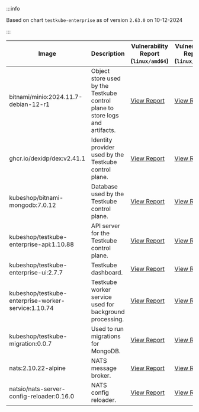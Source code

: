 :::info

Based on chart `testkube-enterprise` as of version `2.63.0` on 10-12-2024

:::

| Image | Description | Vulnerability Report (`linux/amd64`) | Vulnerability Report (`linux/arm64`) | Docker Image |
|-------|-------------|----------------------------------------|----------------------------------------|-------------|
| bitnami/minio:2024.11.7-debian-12-r1 | Object store used by the Testkube control plane to store logs and artifacts. | [View Report](./minio-2024.11.7-debian-12-r1_linux_amd64.md) | [View Report](./minio-2024.11.7-debian-12-r1_linux_arm64.md) | [View Image](https://hub.docker.com/layers/bitnami/minio/2024.11.7-debian-12-r1/images/sha256-6cc8d265464eb9e45fa1f2b186a326552c9a5c4ea373c26edf84c2ea18b39aed?context=explore) |
| ghcr.io/dexidp/dex:v2.41.1 | Identity provider used by the Testkube control plane. | [View Report](./dex-v2.41.1_linux_amd64.md) | [View Report](./dex-v2.41.1_linux_arm64.md) | [View Image](https://github.com/dexidp/dex/pkgs/container/dex) |
| kubeshop/bitnami-mongodb:7.0.12 | Database used by the Testkube control plane. | [View Report](./bitnami-mongodb-7.0.12_linux_amd64.md) | [View Report](./bitnami-mongodb-7.0.12_linux_arm64.md) | [View Image](https://hub.docker.com/layers/kubeshop/bitnami-mongodb/7.0.12/images/sha256-43aa0e5c2e3eff47a9d82ab89e3d0bdde515b9b64628d328a18342e1facba8aa?context=explore) |
| kubeshop/testkube-enterprise-api:1.10.88 | API server for the Testkube control plane. | [View Report](./testkube-enterprise-api-1.10.88_linux_amd64.md) | [View Report](./testkube-enterprise-api-1.10.88_linux_arm64.md) | [View Image](https://hub.docker.com/layers/kubeshop/testkube-enterprise-api/1.10.88/images/sha256-c933cd323ba0d3443a6280b02041f701e05632bf6168858714fd4331df226895?context=explore) |
| kubeshop/testkube-enterprise-ui:2.7.7 | Testkube dashboard. | [View Report](./testkube-enterprise-ui-2.7.7_linux_amd64.md) | [View Report](./testkube-enterprise-ui-2.7.7_linux_arm64.md) | [View Image](https://hub.docker.com/layers/kubeshop/testkube-enterprise-ui/2.7.7/images/sha256-a4be114d64a2ada72c8758a2467049bbec81ec1ed48925df977e7fee38786401?context=explore) |
| kubeshop/testkube-enterprise-worker-service:1.10.74 | Testkube worker service used for background processing. | [View Report](./testkube-enterprise-worker-service-1.10.74_linux_amd64.md) | [View Report](./testkube-enterprise-worker-service-1.10.74_linux_arm64.md) | [View Image](https://hub.docker.com/layers/kubeshop/testkube-enterprise-worker-service/1.10.74/images/sha256-5aad4f783fe6f1e3f73c8b8c7c52fca99f9987d5a3a67cea440d642ca7823004?context=explore) |
| kubeshop/testkube-migration:0.0.7 | Used to run migrations for MongoDB. | [View Report](./testkube-migration-0.0.7_linux_amd64.md) | [View Report](./testkube-migration-0.0.7_linux_arm64.md) | [View Image](https://hub.docker.com/layers/kubeshop/testkube-migration/0.0.7/images/?context=explore) |
| nats:2.10.22-alpine | NATS message broker. | [View Report](./nats-2.10.22-alpine_linux_amd64.md) | [View Report](./nats-2.10.22-alpine_linux_arm64.md) | [View Image](https://hub.docker.com/layers/library/nats/2.10.22-alpine/images/sha256-aa536352f09b109b909e8bfbf9859a40601481bb3742ebc7a09cfaf638622407?context=explore) |
| natsio/nats-server-config-reloader:0.16.0 | NATS config reloader. | [View Report](./nats-server-config-reloader-0.16.0_linux_amd64.md) | [View Report](./nats-server-config-reloader-0.16.0_linux_arm64.md) | [View Image](https://hub.docker.com/layers/natsio/nats-server-config-reloader/0.16.0/images/sha256-6e1f185d0f39fdf6032872bd20f1ce134d4e18c923d55f7cf93d40afcf6a8ffe?context=explore) |
